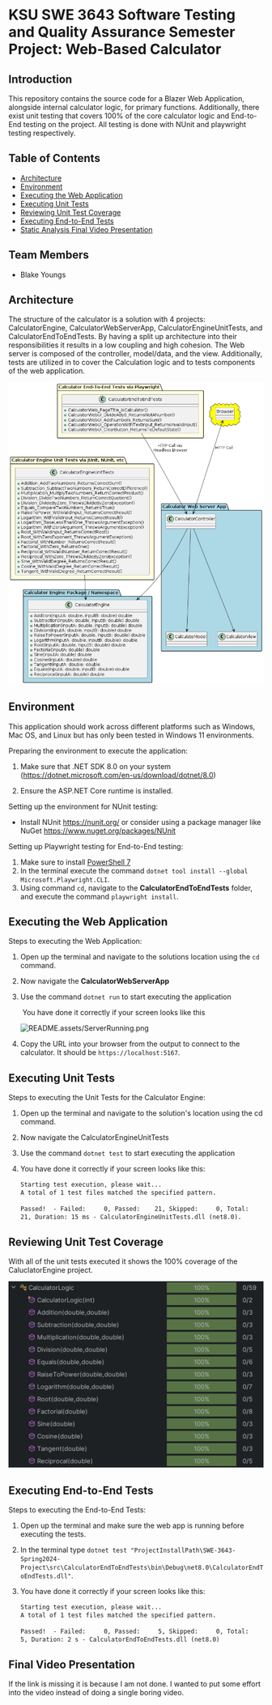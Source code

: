 # KSU SWE 3643 Software Testing and Quality Assurance Semester Project: Web-Based Calculator

## Introduction

This repository contains the source code for a Blazer Web Application, alongside internal calculator logic, for primary functions. Additionally, there exist unit testing that covers 100% of the core calculator logic and End-to-End testing on the project. All testing is done with NUnit and playwright testing respectively.

## Table of Contents

- [Architecture](#architecture) 
- [Environment](#environment) 
- [Executing the Web Application](#executing-the-web-application) 
- [Executing Unit Tests](#executing-unit-tests) 
- [Reviewing Unit Test Coverage](#reviewing-unit-test-coverage) 
- [Executing End-to-End Tests](#executing-end-to-end-tests) 
- [Static Analysis Final Video Presentation](#static-analysis-final-video-presentation)



## Team Members

- Blake Youngs

## Architecture

The structure of the calculator is a solution with 4 projects: CalculatorEngine, CalculatorWebServerApp, CalculatorEngineUnitTests, and CalculatorEndToEndTests. By having a split up architecture into their responsibilities it results in a low coupling and high cohesion. The Web server is composed of the controller, model/data, and the view. Additionally, tests are utilized in to cover the Calculation logic and to tests components of the web application.

![README.assets/CalculatorArchitecture.png](README.assets/CalculatorArchitecture.png)

## Environment

This application should work across different platforms such as Windows, Mac OS, and Linux but has only been tested in Windows 11 environments.

Preparing the environment to execute the application:

1. Make sure that .NET SDK 8.0 on your system (https://dotnet.microsoft.com/en-us/download/dotnet/8.0)

2. Ensure the ASP.NET Core runtime is installed. 

Setting up the environment for NUnit testing:

- Install NUnit https://nunit.org/ or consider using a package manager like NuGet https://www.nuget.org/packages/NUnit

Setting up Playwright testing for End-to-End testing:

1. Make sure to install [PowerShell 7](https://learn.microsoft.com/en-us/powershell/scripting/install/installing-powershell-on-windows?view=powershell-7.4)
2. In the terminal execute the command `dotnet tool install --global Microsoft.Playwright.CLI`.
3. Using command `cd`, navigate to the **CalculatorEndToEndTests** folder, and execute the command `playwright install`.

## Executing the Web Application

Steps to executing the Web Application:

1. Open up the terminal and navigate to the solutions location using the `cd` command.

2. Now navigate the **CalculatorWebServerApp**

3. Use the command `dotnet run` to start executing the application

   ​     You have done it correctly if your screen looks like this

   ![README.assets/ServerRunning.png](README.assets/ServerRunning.png)

4. Copy the URL into your browser from the output to connect to the calculator. It should be `https://localhost:5167`.

## Executing Unit Tests

Steps to executing the Unit Tests for the Calculator Engine:

1. Open up the terminal and navigate to the solution's location using the cd command.

2. Now navigate the CalculatorEngineUnitTests

3. Use the command `dotnet test` to start executing the application

4. You have done it correctly if your screen looks like this:

   ```
   Starting test execution, please wait...
   A total of 1 test files matched the specified pattern.
   
   Passed!  - Failed:     0, Passed:    21, Skipped:     0, Total:    21, Duration: 15 ms - CalculatorEngineUnitTests.dll (net8.0).
   ```

   

## Reviewing Unit Test Coverage

With all of the unit tests executed it shows the 100% coverage of the CaluclatorEngine project.

![README.assets/UnitTestsCoverage.png](README.assets/UnitTestsCoverage.png)

## Executing End-to-End Tests

Steps to executing the End-to-End Tests:

1. Open up the terminal and make sure the web app is running before executing the tests.

2. In the terminal type `dotnet test "ProjectInstallPath\SWE-3643-Spring2024-Project\src\CalculatorEndToEndTests\bin\Debug\net8.0\CalculatorEndToEndTests.dll"`.

3. You have done it correctly if your screen looks like this:

   ```
   Starting test execution, please wait...
   A total of 1 test files matched the specified pattern.
   
   Passed!  - Failed:     0, Passed:     5, Skipped:     0, Total:     5, Duration: 2 s - CalculatorEndToEndTests.dll (net8.0)
   ```

   

## Final Video Presentation

If the link is missing it is because I am not done. I wanted to put some effort into the video instead of doing a single boring video.
